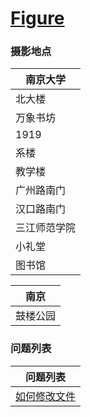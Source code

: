 # [Figure](https://fintechnju.github.io/Figure/)

### 摄影地点

|南京大学|
|---|
|北大楼|
|万象书坊|
|1919|
|系楼|
|教学楼|
|广州路南门|
|汉口路南门|
|三江师范学院|
|小礼堂|
|图书馆|

|南京|
|---|
|鼓楼公园|

### 问题列表

|问题列表|
|---|
|[如何修改文件](https://www.bilibili.com/read/preview/6446314)|
